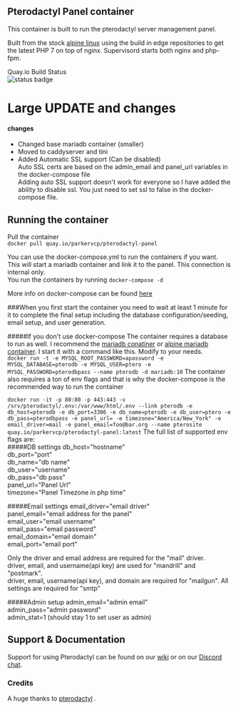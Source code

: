 ## Pterodactyl Panel container
This container is built to run the pterodactyl server management panel.

Built from the stock [alpine linux](https://hub.docker.com/_/alpine/) using the build in edge repositories to get the latest PHP 7 on top of nginx. Supervisord starts both nginx and php-fpm.

Quay.io Build Status  
![status badge](https://quay.io/repository/parkervcp/pterodactyl-panel/status)


# Large UPDATE and changes

#### changes
* Changed base mariadb container (smaller)  
* Moved to caddyserver and tini  
* Added Automatic SSL support (Can be disabled)  
    Auto SSL certs are based on the admin_email and panel_url variables in the docker-compose file  
    Adding auto SSL support doesn't work for everyone so I have added the ability to disable ssl. You just need to set ssl to false in the docker-compose file.



## Running the container
Pull the container  
```docker pull quay.io/parkervcp/pterodactyl-panel```

You can use the docker-compose.yml to run the containers if you want. This will start a mariadb container and link it to the panel. This connection is internal only.  
You run the containers by running
```docker-compose -d```

More info on docker-compose can be found [here](https://docs.docker.com/compose/)

###When you first start the container you need to wait at least 1 minute for it to complete the final setup including the database configuration/seeding, email setup, and user generation.

#####If you don't use docker-compose
The container requires a database to run as well. I recommend the [mariadb conatiner](https://hub.docker.com/_/mariadb/) or [alpine mariadb container](https://github.com/bianjp/docker-mariadb-alpine). I start it with a command like this. Modify to your needs.  
```docker run -t -e MYSQL_ROOT_PASSWORD=apassword -e MYSQL_DATABASE=pterodb -e MYSQL_USER=ptero -e MYSQL_PASSWORD=pterodbpass --name pterodb -d mariadb:10```
The container also requires a ton of env flags and that is why the docker-compose is the recommended way to run the container

```docker run -it -p 80:80 -p 443:443 -v /srv/pterodactyl/.env:/var/www/html/.env --link pterodb -e db_host=pterodb -e db_port=3306 -e db_name=pterodb -e db_user=ptero -e db_pass=pterodbpass -e panel_url= -e timezone="America/New_York" -e email_driver=mail -e panel_email=foo@bar.org --name pterosite quay.io/parkervcp/pterodactyl-panel:latest```
The full list of supported env flags are:  
#####DB settings
db_host="hostname"  
db_port="port"  
db_name="db name"  
db_user="username"  
db_pass="db pass"  
panel_url="Panel Url"  
timezone="Panel Timezone in php time"  

#####Email settings
email_driver="email driver"  
panel_email="email address for the panel"  
email_user="email username"  
email_pass="email password"  
email_domain="email domain"  
email_port="email port"  

Only the driver and email address are required for the "mail" driver.  
driver, email, and username(api key) are used for "mandrill" and "postmark".  
driver, email, username(api key), and domain are required for "mailgun".
All settings are required for "smtp"

#####Admin setup
admin_email="admin email"  
admin_pass="admin password"  
admin_stat=1 (should stay 1 to set user as admin)

## Support & Documentation
Support for using Pterodactyl can be found on our [wiki](https://github.com/Pterodactyl/Panel/wiki) or on our [Discord chat](https://discord.gg/0gYt8oU8QOkDhKLS).

### Credits
A huge thanks to [pterodactyl](https://github.com/Pterodactyl/Panel) .
